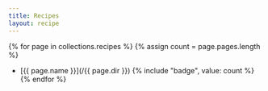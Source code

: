 ```yaml
---
title: Recipes
layout: recipe
---
```


{% for page in collections.recipes %}
  {% assign count = page.pages.length %}
- [{{ page.name }}](/{{ page.dir }}) {% include "badge", value: count %}
{% endfor %}
